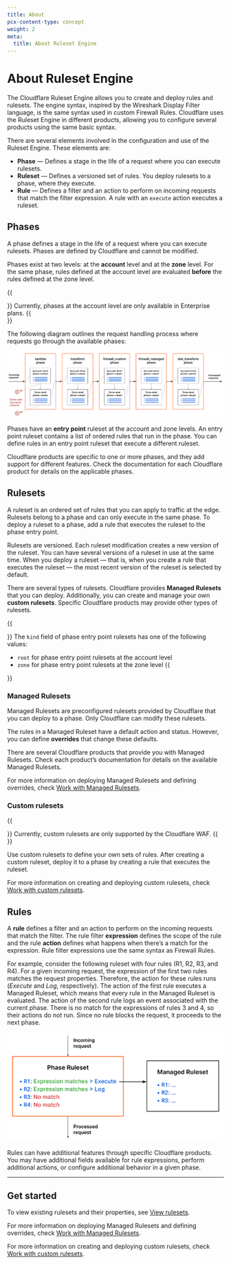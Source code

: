 ```yaml
---
title: About
pcx-content-type: concept
weight: 2
meta:
  title: About Ruleset Engine
---
```


# About Ruleset Engine

The Cloudflare Ruleset Engine allows you to create and deploy rules and rulesets. The engine syntax, inspired by the Wireshark Display Filter language, is the same syntax used in custom Firewall Rules. Cloudflare uses the Ruleset Engine in different products, allowing you to configure several products using the same basic syntax.

There are several elements involved in the configuration and use of the Ruleset Engine. These elements are:

- **Phase** — Defines a stage in the life of a request where you can execute rulesets.
- **Ruleset** — Defines a versioned set of rules. You deploy rulesets to a phase, where they execute.
- **Rule** — Defines a filter and an action to perform on incoming requests that match the filter expression. A rule with an `execute` action executes a ruleset.

## Phases

A phase defines a stage in the life of a request where you can execute rulesets. Phases are defined by Cloudflare and cannot be modified.

Phases exist at two levels: at the **account** level and at the **zone** level. For the same phase, rules defined at the account level are evaluated **before** the rules defined at the zone level.

{{<Aside type="note">}}
Currently, phases at the account level are only available in Enterprise plans.
{{</Aside>}}

The following diagram outlines the request handling process where requests go through the available phases:

![Requests going through the available phases](./images/rulesets-phases.png)

Phases have an **entry point** ruleset at the account and zone levels. An entry point ruleset contains a list of ordered rules that run in the phase. You can define rules in an entry point ruleset that execute a different ruleset.

Cloudflare products are specific to one or more phases, and they add support for different features. Check the documentation for each Cloudflare product for details on the applicable phases.

## Rulesets

A ruleset is an ordered set of rules that you can apply to traffic at the edge. Rulesets belong to a phase and can only execute in the same phase. To deploy a ruleset to a phase, add a rule that executes the ruleset to the phase entry point.

Rulesets are versioned. Each ruleset modification creates a new version of the ruleset. You can have several versions of a ruleset in use at the same time. When you deploy a ruleset — that is, when you create a rule that executes the ruleset — the most recent version of the ruleset is selected by default.

There are several types of rulesets. Cloudflare provides **Managed Rulesets** that you can deploy. Additionally, you can create and manage your own **custom rulesets**. Specific Cloudflare products may provide other types of rulesets.

{{<Aside type="note" header="Note">}}
The `kind` field of phase entry point rulesets has one of the following values:

- `root` for phase entry point rulesets at the account level
- `zone` for phase entry point rulesets at the zone level
{{</Aside>}}

### Managed Rulesets

Managed Rulesets are preconfigured rulesets provided by Cloudflare that you can deploy to a phase. Only Cloudflare can modify these rulesets.

The rules in a Managed Ruleset have a default action and status. However, you can define **overrides** that change these defaults.

There are several Cloudflare products that provide you with Managed Rulesets. Check each product’s documentation for details on the available Managed Rulesets.

For more information on deploying Managed Rulesets and defining overrides, check [Work with Managed Rulesets](/managed-rulesets).

### Custom rulesets

{{<Aside type="warning" header="Important">}}
Currently, custom rulesets are only supported by the Cloudflare WAF.
{{</Aside>}}

Use custom rulesets to define your own sets of rules. After creating a custom ruleset, deploy it to a phase by creating a rule that executes the ruleset.

For more information on creating and deploying custom rulesets, check [Work with custom rulesets](/custom-rulesets).

## Rules

A **rule** defines a filter and an action to perform on the incoming requests that match the filter. The rule filter **expression** defines the scope of the rule and the rule **action** defines what happens when there’s a match for the expression. Rule filter expressions use the same syntax as Firewall Rules.

For example, consider the following ruleset with four rules (R1, R2, R3, and R4). For a given incoming request, the expression of the first two rules matches the request properties. Therefore, the action for these rules runs (_Execute_ and _Log_, respectively). The action of the first rule executes a Managed Ruleset, which means that every rule in the Managed Ruleset is evaluated. The action of the second rule logs an event associated with the current phase. There is no match for the expressions of rules 3 and 4, so their actions do not run. Since no rule blocks the request, it proceeds to the next phase.

![Rules execution example](./images/rulesets-rules-example.png)

Rules can have additional features through specific Cloudflare products. You may have additional fields available for rule expressions, perform additional actions, or configure additional behavior in a given phase.

---

## Get started

To view existing rulesets and their properties, see [View rulesets](/basic-operations/view-rulesets).

For more information on deploying Managed Rulesets and defining overrides, check [Work with Managed Rulesets](/managed-rulesets).

For more information on creating and deploying custom rulesets, check [Work with custom rulesets](/custom-rulesets).